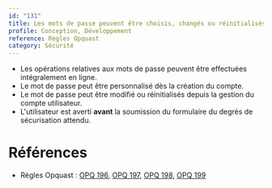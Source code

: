 ```yaml
---
id: "131"
title: Les mots de passe peuvent être choisis, changés ou réinitialisés par l'utilisateur intégralement en ligne.
profile: Conception, Développement
reference: Règles Opquast
category: Sécurité
---
```


* Les opérations relatives aux mots de passe peuvent être effectuées intégralement en ligne.
* Le mot de passe peut être personnalisé dès la création du compte.
* Le mot de passe peut être modifié ou réinitialisés depuis la gestion du compte utilisateur.
* L'utilisateur est averti **avant** la soumission du formulaire du degrés de sécurisation attendu.



# Références

*   Règles Opquast : [OPQ 196](https://checklists.opquast.com/fr/assurance-qualite-web/les-operations-relatives-aux-mots-de-passe-peuvent-etre-effectuees-integralement-en-ligne), [OPQ 197](https://checklists.opquast.com/fr/assurance-qualite-web/les-mots-de-passe-peuvent-etre-choisis-ou-changes-par-lutilisateur), [OPQ 198](https://checklists.opquast.com/fr/assurance-qualite-web/un-dispositif-sensibilise-lutilisateur-sur-le-degre-de-securisation-du-mot-de-passe-quil-choisit), [OPQ 199](https://checklists.opquast.com/fr/assurance-qualite-web/le-site-propose-une-procedure-de-reinitialisation-du-mot-de-passe)
